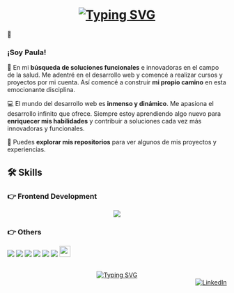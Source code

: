 
# <div align="center"><a href="https://git.io/typing-svg"><img src="https://readme-typing-svg.herokuapp.com?font=Fira+Code&pause=1000&color=F7E57D&background=000000F8&center=true&vCenter=true&random=false&width=435&lines=%C2%A1Bienvenido+a+mi+Github!+%F0%9F%9A%80" alt="Typing SVG" /></a></div>

 👋<h3 align="left">¡Soy Paula!</h3>

🚀 En mi **búsqueda de soluciones funcionales** e innovadoras en el campo de la salud. Me adentré en el desarrollo web y comencé a realizar cursos y proyectos por mi cuenta. Así comencé a construir **mi propio camino** en esta emocionante disciplina.

💻 El mundo del desarrollo web es **inmenso y dinámico**. Me apasiona el desarrollo infinito que ofrece. Siempre estoy aprendiendo algo nuevo para **enriquecer mis habilidades** y contribuir a soluciones cada vez más innovadoras y funcionales. 

💫 Puedes **explorar mis repositorios** para ver algunos de mis proyectos y experiencias. 


## 🛠️ Skills

### 👉 Frontend Development
<div align="center">
 <a href="https://skillicons.dev">
    <img src="https://skillicons.dev/icons?i=html,css,js,react" />
  </a>
 
</div>

### 👉 Others
<div align="left">
<img src="https://img.shields.io/badge/MySQL-005C84?style=for-the-badge&logo=mysql&logoColor=white">
<img src="https://img.shields.io/badge/MongoDB-4EA94B?style=for-the-badge&logo=mongodb&logoColor=white">
<img src="https://img.shields.io/badge/Figma-F24E1E?style=for-the-badge&logo=figma&logoColor=white">
<img src="https://img.shields.io/badge/Jira-0052CC?style=for-the-badge&logo=Jira&logoColor=white">
<img src="https://img.shields.io/badge/Trello-0052CC?style=for-the-badge&logo=trello&logoColor=white">
<img src="https://img.shields.io/badge/Canva-%2300C4CC.svg?&style=for-the-badge&logo=Canva&logoColor=white">
<img src="https://img.shields.io/badge/Visual_Studio_Code-0078D4?style=for-the-badge&logo=visual%20studio%20code&logoColor=white" height="25">
</div>

##
 <div align="center">
<a href="https://git.io/typing-svg"><img src="https://readme-typing-svg.herokuapp.com?font=Fira+Code&weight=500&size=13&pause=1036&color=F7E57D&background=00000088&center=true&vCenter=true&repeat=false&random=false&width=470&height=30&lines=+%C2%A1El+desarrollo+web+es+mi+viaje+interminable+de+aprendizaje!" alt="Typing SVG" /></a>
</div>

<div align="right">
	<a href="https://www.linkedin.com/in/paulacanoroman/"><img src="https://img.icons8.com/bubbles/50/000000/linkedin.png" alt="LinkedIn"/></a>
    </div>
